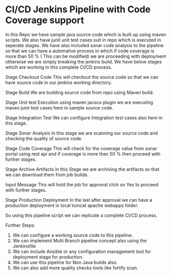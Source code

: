 # CI/CD Jenkins Pipeline with Code Coverage support

In this Repo we have sample java source code which is built up using maven scripts. We also have junit unit test cases suit in repo which is executed in seperate stages. We have also included sonar code analysis to the pipeline so that we can have a automative process in which if code coverage is more than 50 % ( This can be modified) we are proceeding with deployment otherwise we are simply breaking the jenkins build. We have below stages which are working in this complete CI/CD process.

Stage Checkout Code
	This will checkout the source code so that we can have source code in our jenkins working directory.

Stage Build
	We are building source code from repo using Maven build.

Stage Unit test Execution
	using maven jacoco plugin we are executing maven juint test cases here in sample source code.

Stage Integration Test
	We can configure Integration test cases also here in this stage.

Stage Sonar Analysis
	In this stage we are scanning our source code and checking the quality of source code.

Stage Code Coverage
	This will check for the coverage value from sonar portal using rest api and if coverage is more than 50 % then proceed with further stages.

Stage Archive Artifacts
	In this Stage we are archiving the artifacts so that we can download them from job builds.

Input Message 
	This will hold the job for approval click on Yes to proceed with further stages.

Stage Production Deployment
	In the last after approval we can have a production deployment in local tomcat apache webapps folder.

So using this pipeline script we can replicate a complete CI/CD process.

Further Steps:

1) We can configure a working source code to this pipeline.
2) We can implement Multi Branch pipeline concept also using the Jenkinsfile
3) We can include Ansible or any configuration management tool for deployment stage for production.
4) We can use this pipeline for Non Java builds also.
5) We can also add more quality checks tools like fortify scan.
